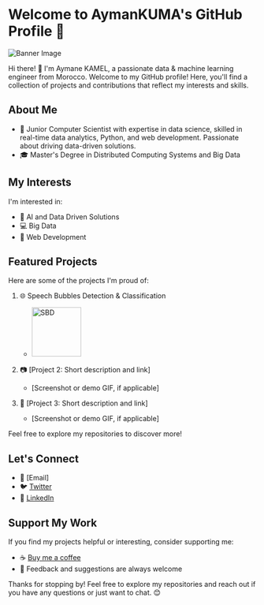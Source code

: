 # Welcome to AymanKUMA's GitHub Profile 👋

![Banner Image]()

Hi there! 👋 I'm Aymane KAMEL, a passionate data & machine learning engineer from Morocco. Welcome to my GitHub profile! Here, you'll find a collection of projects and contributions that reflect my interests and skills.

## About Me

- 🌟
Junior Computer Scientist with expertise in data science, skilled in real-time data analytics, Python, and web development. Passionate about driving data-driven solutions.
- 🎓 Master's Degree in Distributed Computing Systems and Big Data
<!--- 💼 [Current job or role, if applicable]-->
<!--- 🌐 [Links to your personal website or portfolio, if you have one]-->

## My Interests

I'm interested in:

- 🚀 AI and Data Driven Solutions
- 💻 Big Data
- 📱 Web Development

## Featured Projects

Here are some of the projects I'm proud of:

1. 🌐 Speech Bubbles Detection & Classification
   - <img src='/SBD.gif' width='100vw' alt='SBD'>

2. 📷 [Project 2: Short description and link]
   - [Screenshot or demo GIF, if applicable]

3. 🎉 [Project 3: Short description and link]
   - [Screenshot or demo GIF, if applicable]

<!--## Open Source Contributions

I actively contribute to open-source projects, including:

- [Project 1: Link to contribution]
- [Project 2: Link to contribution]
- [Project 3: Link to contribution]
-->
Feel free to explore my repositories to discover more!

## Let's Connect

- 📧 [Email]
- 🐦 [Twitter](https://twitter.com/KamelAymane)
- 💼 [LinkedIn](https://www.linkedin.com/in/aymanekamel)
<!--- 🌐 [Personal Website/Blog](https://www.yourwebsite.com)-->

## Support My Work

If you find my projects helpful or interesting, consider supporting me:

- ☕ [Buy me a coffee](https://www.buymeacoffee.com/your_username)
- 💬 Feedback and suggestions are always welcome

Thanks for stopping by! Feel free to explore my repositories and reach out if you have any questions or just want to chat. 😊

<!--
**AymanKUMA/AymanKUMA** is a ✨ _special_ ✨ repository because its `README.md` (this file) appears on your GitHub profile.

Here are some ideas to get you started:

- 🔭 I’m currently working on ...
- 🌱 I’m currently learning ...
- 👯 I’m looking to collaborate on ...
- 🤔 I’m looking for help with ...
- 💬 Ask me about ...
- 📫 How to reach me: ...
- 😄 Pronouns: ...
- ⚡ Fun fact: ...
-->
